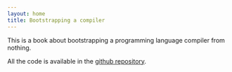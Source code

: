 ```yaml
---
layout: home
title: Bootstrapping a compiler
---
```

This is a book about bootstrapping a programming language compiler from nothing.

All the code is available in the [github repository](https://github.com/tczajka/bootstrap).
